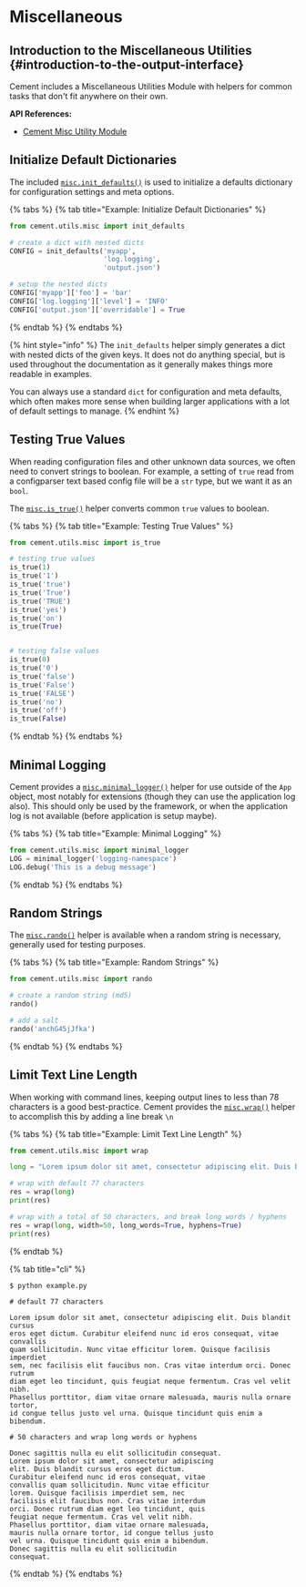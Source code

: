# Miscellaneous

## Introduction to the Miscellaneous Utilities {#introduction-to-the-output-interface}

Cement includes a Miscellaneous Utilities Module with helpers for common tasks that don't fit anywhere on their own. 

**API References:**

* [​Cement Misc Utility Module​](https://cement.readthedocs.io/en/2.99/api/utils/misc/)

## Initialize Default Dictionaries

The included [`misc.init_defaults()`](https://cement.readthedocs.io/en/2.99/api/utils/misc/#cement.utils.misc.init_defaults) is used to initialize a defaults dictionary for configuration settings and meta options.

{% tabs %}
{% tab title="Example: Initialize Default Dictionaries" %}
```python
from cement.utils.misc import init_defaults

# create a dict with nested dicts
CONFIG = init_defaults('myapp', 
                       'log.logging', 
                       'output.json')

# setup the nested dicts
CONFIG['myapp']['foo'] = 'bar'
CONFIG['log.logging']['level'] = 'INFO'
CONFIG['output.json']['overridable'] = True
```
{% endtab %}
{% endtabs %}

{% hint style="info" %}
The `init_defaults` helper simply generates a dict with nested dicts of the given keys.  It does not do anything special, but is used throughout the documentation as it generally makes things more readable in examples.  

You can always use a standard `dict` for configuration and meta defaults, which often makes more sense when building larger applications with a lot of default settings to manage.
{% endhint %}

## Testing True Values

When reading configuration files and other unknown data sources, we often need to convert strings to boolean.  For example, a setting of `true` read from a configparser text based config file will be a `str` type, but we want it as an `bool`.

The [`misc.is_true()`](https://cement.readthedocs.io/en/2.99/api/utils/misc/#cement.utils.misc.is_true) helper converts common `true` values to boolean.

{% tabs %}
{% tab title="Example: Testing True Values" %}
```python
from cement.utils.misc import is_true

# testing true values
is_true(1)
is_true('1')
is_true('true')
is_true('True')
is_true('TRUE')
is_true('yes')
is_true('on')
is_true(True)


# testing false values
is_true(0)
is_true('0')
is_true('false')
is_true('False')
is_true('FALSE')
is_true('no')
is_true('off')
is_true(False)
```
{% endtab %}
{% endtabs %}

## Minimal Logging

Cement provides a [`misc.minimal_logger()`](https://cement.readthedocs.io/en/2.99/api/utils/misc/#cement.utils.misc.minimal_logger) helper for use outside of the `App` object, most notably for extensions \(though they can use the application log also\).  This should only be used by the framework, or when the application log is not available \(before application is setup maybe\).

{% tabs %}
{% tab title="Example: Minimal Logging" %}
```python
from cement.utils.misc import minimal_logger
LOG = minimal_logger('logging-namespace')
LOG.debug('This is a debug message')
```
{% endtab %}
{% endtabs %}

## Random Strings

The [`misc.rando()`](https://cement.readthedocs.io/en/2.99/api/utils/misc/#cement.utils.misc.rando) helper is available when a random string is necessary, generally used for testing purposes.

{% tabs %}
{% tab title="Example: Random Strings" %}
```python
from cement.utils.misc import rando

# create a random string (md5)
rando()

# add a salt
rando('anchG45jJfka')
```
{% endtab %}
{% endtabs %}

## Limit Text Line Length

When working with command lines, keeping output lines to less than 78 characters is a good best-practice.  Cement provides the [`misc.wrap()`](https://cement.readthedocs.io/en/2.99/api/utils/misc/#cement.utils.misc.wrap) helper to accomplish this by adding a line break `\n`

{% tabs %}
{% tab title="Example: Limit Text Line Length" %}
```python
from cement.utils.misc import wrap

long = "Lorem ipsum dolor sit amet, consectetur adipiscing elit. Duis blandit cursus eros eget dictum. Curabitur eleifend nunc id eros consequat, vitae convallis quam sollicitudin. Nunc vitae efficitur lorem. Quisque facilisis imperdiet sem, nec facilisis elit faucibus non. Cras vitae interdum orci. Donec rutrum diam eget leo tincidunt, quis feugiat neque fermentum. Cras vel velit nibh. Phasellus porttitor, diam vitae ornare malesuada, mauris nulla ornare tortor, id congue tellus justo vel urna. Quisque tincidunt quis enim a bibendum. Donec sagittis nulla eu elit sollicitudin consequat."

# wrap with default 77 characters
res = wrap(long)
print(res)

# wrap with a total of 50 characters, and break long words / hyphens
res = wrap(long, width=50, long_words=True, hyphens=True)
print(res)
```
{% endtab %}

{% tab title="cli" %}
```text
$ python example.py

# default 77 characters

Lorem ipsum dolor sit amet, consectetur adipiscing elit. Duis blandit cursus
eros eget dictum. Curabitur eleifend nunc id eros consequat, vitae convallis
quam sollicitudin. Nunc vitae efficitur lorem. Quisque facilisis imperdiet
sem, nec facilisis elit faucibus non. Cras vitae interdum orci. Donec rutrum
diam eget leo tincidunt, quis feugiat neque fermentum. Cras vel velit nibh.
Phasellus porttitor, diam vitae ornare malesuada, mauris nulla ornare tortor,
id congue tellus justo vel urna. Quisque tincidunt quis enim a bibendum.

# 50 characters and wrap long words or hyphens

Donec sagittis nulla eu elit sollicitudin consequat.
Lorem ipsum dolor sit amet, consectetur adipiscing
elit. Duis blandit cursus eros eget dictum.
Curabitur eleifend nunc id eros consequat, vitae
convallis quam sollicitudin. Nunc vitae efficitur
lorem. Quisque facilisis imperdiet sem, nec
facilisis elit faucibus non. Cras vitae interdum
orci. Donec rutrum diam eget leo tincidunt, quis
feugiat neque fermentum. Cras vel velit nibh.
Phasellus porttitor, diam vitae ornare malesuada,
mauris nulla ornare tortor, id congue tellus justo
vel urna. Quisque tincidunt quis enim a bibendum.
Donec sagittis nulla eu elit sollicitudin
consequat.
```
{% endtab %}
{% endtabs %}

